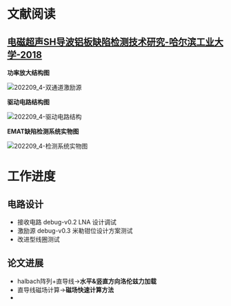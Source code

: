 # 文献阅读
## [电磁超声SH导波铝板缺陷检测技术研究-哈尔滨工业大学-2018](https://github.com/puhang/resource/blob/master/reference/%E7%94%B5%E7%A3%81%E8%B6%85%E5%A3%B0SH%E5%AF%BC%E6%B3%A2%E9%93%9D%E6%9D%BF%E7%BC%BA%E9%99%B7%E6%A3%80%E6%B5%8B%E6%8A%80%E6%9C%AF%E7%A0%94%E7%A9%B6.pdf)

**功率放大结构图**

![202209_4-双通道激励源](https://raw.githubusercontent.com/puhang/resource/master/pictures/202209_4-%E5%8F%8C%E9%80%9A%E9%81%93%E6%BF%80%E5%8A%B1%E6%BA%90.png)

**驱动电路结构图**

![202209_4-驱动电路结构](https://raw.githubusercontent.com/puhang/resource/master/pictures/202209_4-%E9%A9%B1%E5%8A%A8%E7%94%B5%E8%B7%AF%E7%BB%93%E6%9E%84.png)

**EMAT缺陷检测系统实物图**

![202209_4-检测系统实物图](https://raw.githubusercontent.com/puhang/resource/master/pictures/202209_4-%E6%A3%80%E6%B5%8B%E7%B3%BB%E7%BB%9F%E5%AE%9E%E7%89%A9%E5%9B%BE.png)

# 工作进度
## 电路设计
- 接收电路 debug-v0.2 LNA 设计调试
- 激励源 debug-v0.3 米勒钳位设计方案测试
- 改进型线圈测试

## 论文进展
- halbach阵列+直导线->**水平&竖直方向洛伦兹力加载**
- 直导线磁场计算->**磁场快速计算方法**
- 